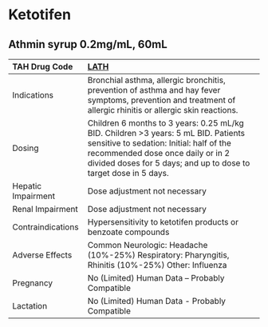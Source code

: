 # Ketotifen

## Athmin syrup 0.2mg/mL, 60mL

| TAH Drug Code      | [LATH](https://www.tahsda.org.tw/drugs/hissearch.php?drug_code=LATH)                                                                                                                                                                   |
|:-------------------|:---------------------------------------------------------------------------------------------------------------------------------------------------------------------------------------------------------------------------------------|
| Indications        | Bronchial asthma, allergic bronchitis, prevention of asthma and hay fever symptoms, prevention and treatment of allergic rhinitis or allergic skin reactions.                                                                          |
| Dosing             | Children 6 months to 3 years: 0.25 mL/kg BID. Children >3 years: 5 mL BID. Patients sensitive to sedation: Initial: half of the recommended dose once daily or in 2 divided doses for 5 days; and up to dose to target dose in 5 days. |
| Hepatic Impairment | Dose adjustment not necessary                                                                                                                                                                                                          |
| Renal Impairment   | Dose adjustment not necessary                                                                                                                                                                                                          |
| Contraindications  | Hypersensitivity to ketotifen products or benzoate compounds                                                                                                                                                                           |
| Adverse Effects    | Common Neurologic: Headache (10%-25%) Respiratory: Pharyngitis, Rhinitis (10%-25%) Other: Influenza                                                                                                                                    |
| Pregnancy          | No (Limited) Human Data – Probably Compatible                                                                                                                                                                                          |
| Lactation          | No (Limited) Human Data - Probably Compatible                                                                                                                                                                                          |

